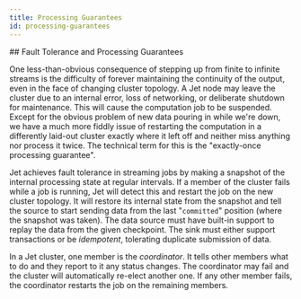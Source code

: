 ```yaml
---
title: Processing Guarantees
id: processing-guarantees
---
```


## Fault Tolerance and Processing Guarantees

One less-than-obvious consequence of stepping up from finite to infinite
streams is the difficulty of forever maintaining the continuity of the
output, even in the face of changing cluster topology. A Jet node may
leave the cluster due to an internal error, loss of networking, or
deliberate shutdown for maintenance. This will cause the computation job
to be suspended. Except for the obvious problem of new data pouring in
while we're down, we have a much more fiddly issue of restarting the
computation in a differently laid-out cluster exactly where it left off
and neither miss anything nor process it twice. The technical term for
this is the "exactly-once processing guarantee".

Jet achieves fault tolerance in streaming jobs by making a snapshot of
the internal processing state at regular intervals. If a member of the
cluster fails while a job is running, Jet will detect this and restart
the job on the new cluster topology. It will restore its internal state
from the snapshot and tell the source to start sending data from the
last "`committed`" position (where the snapshot was taken). The data
source must have built-in support to replay the data from the given
checkpoint. The sink must either support transactions or be
*idempotent*, tolerating duplicate submission of data.

In a Jet cluster, one member is the *coordinator*. It tells other
members what to do and they report to it any status changes. The
coordinator may fail and the cluster will automatically re-elect another
one. If any other member fails, the coordinator restarts the job on the
remaining members.